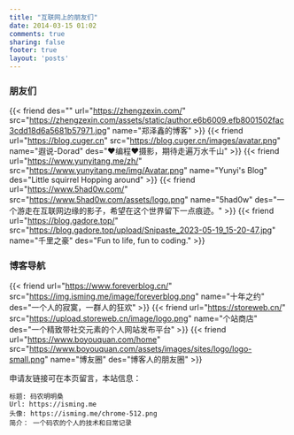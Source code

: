 ```yaml
---
title: "互联网上的朋友们"
date: 2014-03-15 01:02
comments: true
sharing: false
footer: true
layout: 'posts'
---
```




### 朋友们


{{< friend des="" url="https://zhengzexin.com/" src="https://zhengzexin.com/assets/static/author.e6b6009.efb8001502fac3cdd18d6a5681b57971.jpg" name="郑泽鑫的博客" >}}
{{< friend url="https://blog.cuger.cn" src="https://blog.cuger.cn/images/avatar.png" name="遐说-Dorad" des="❤编程❤摄影，期待走遍万水千山" >}}
{{< friend url="https://www.yunyitang.me/zh/" src="https://www.yunyitang.me/img/Avatar.png" name="Yunyi's Blog" des="Little squirrel Hopping around" >}}
{{< friend url="https://www.5had0w.com/" src="https://www.5had0w.com/assets/logo.png" name="5had0w" des="一个游走在互联网边缘的影子，希望在这个世界留下一点痕迹。" >}}
{{< friend url="https://blog.gadore.top/" src="https://blog.gadore.top/upload/Snipaste_2023-05-19_15-20-47.jpg" name="千里之豪" des="Fun to life, fun to coding." >}}

### 博客导航
{{< friend url="https://www.foreverblog.cn/" src="https://img.isming.me/image/foreverblog.png" name="十年之约" des="一个人的寂寞，一群人的狂欢" >}}
{{< friend url="https://storeweb.cn/" src="https://upload.storeweb.cn/image/logo.png" name="个站商店" des="一个精致带社交元素的个人网站发布平台" >}}
{{< friend url="https://www.boyouquan.com/home" src="https://www.boyouquan.com/assets/images/sites/logo/logo-small.png" name="博友圈" des="博客人的朋友圈" >}}




申请友链接可在本页留言，本站信息：

    标题: 码农明明桑
    Url: https://isming.me
    头像: https://isming.me/chrome-512.png
    简介： 一个码农的个人的技术和日常记录



